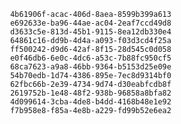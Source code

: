 
                4b61906f-acac-406d-8aea-8599b399a613
                e692633e-ba96-44ae-ac04-2eaf7ccd49d8
                d3633c5e-813d-45b1-9115-8ea12db330e4
                64861c16-dd9b-4d4a-a093-f03d3cd4f25a
                ff500242-d9d6-42af-8f15-28d545c0d058
                e0f46db6-6e0c-4dc6-a53c-7b88fc950cf5
                68ca7623-a9a8-46bb-9364-b5153d25e09e
                54b70edb-1d74-4386-895e-7ec8d9314bf0
                62fbc66b-2e39-4734-9d74-d30eabfcdb8f
                2619752b-1e48-48f2-938b-96858a8bfa82
                4d099614-3cba-4de8-b4dd-4168b48e1e92
                f7b958e8-f85a-4e8b-a229-fd99b52e6ea2
                